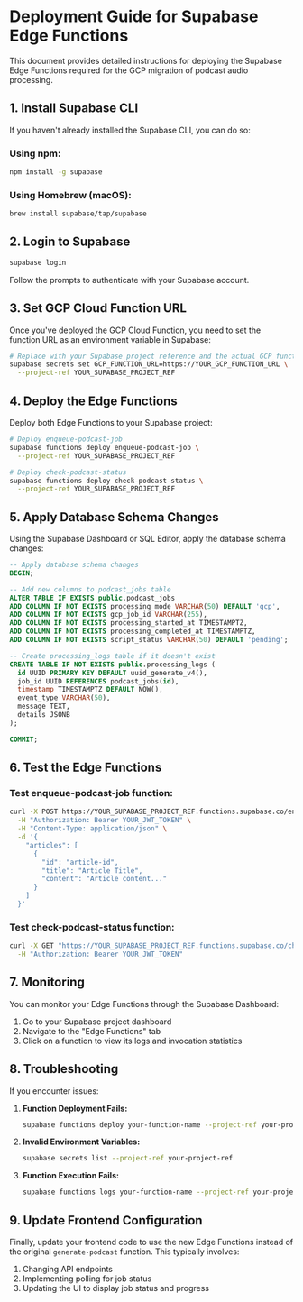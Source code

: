 # Deployment Guide for Supabase Edge Functions

This document provides detailed instructions for deploying the Supabase Edge Functions required for the GCP migration of podcast audio processing.

## 1. Install Supabase CLI

If you haven't already installed the Supabase CLI, you can do so:

### Using npm:
```bash
npm install -g supabase
```

### Using Homebrew (macOS):
```bash
brew install supabase/tap/supabase
```

## 2. Login to Supabase

```bash
supabase login
```

Follow the prompts to authenticate with your Supabase account.

## 3. Set GCP Cloud Function URL

Once you've deployed the GCP Cloud Function, you need to set the function URL as an environment variable in Supabase:

```bash
# Replace with your Supabase project reference and the actual GCP function URL
supabase secrets set GCP_FUNCTION_URL=https://YOUR_GCP_FUNCTION_URL \
  --project-ref YOUR_SUPABASE_PROJECT_REF
```

## 4. Deploy the Edge Functions

Deploy both Edge Functions to your Supabase project:

```bash
# Deploy enqueue-podcast-job
supabase functions deploy enqueue-podcast-job \
  --project-ref YOUR_SUPABASE_PROJECT_REF

# Deploy check-podcast-status
supabase functions deploy check-podcast-status \
  --project-ref YOUR_SUPABASE_PROJECT_REF
```

## 5. Apply Database Schema Changes

Using the Supabase Dashboard or SQL Editor, apply the database schema changes:

```sql
-- Apply database schema changes
BEGIN;

-- Add new columns to podcast_jobs table
ALTER TABLE IF EXISTS public.podcast_jobs
ADD COLUMN IF NOT EXISTS processing_mode VARCHAR(50) DEFAULT 'gcp',
ADD COLUMN IF NOT EXISTS gcp_job_id VARCHAR(255),
ADD COLUMN IF NOT EXISTS processing_started_at TIMESTAMPTZ,
ADD COLUMN IF NOT EXISTS processing_completed_at TIMESTAMPTZ,
ADD COLUMN IF NOT EXISTS script_status VARCHAR(50) DEFAULT 'pending';

-- Create processing_logs table if it doesn't exist
CREATE TABLE IF NOT EXISTS public.processing_logs (
  id UUID PRIMARY KEY DEFAULT uuid_generate_v4(),
  job_id UUID REFERENCES podcast_jobs(id),
  timestamp TIMESTAMPTZ DEFAULT NOW(),
  event_type VARCHAR(50),
  message TEXT,
  details JSONB
);

COMMIT;
```

## 6. Test the Edge Functions

### Test enqueue-podcast-job function:
```bash
curl -X POST https://YOUR_SUPABASE_PROJECT_REF.functions.supabase.co/enqueue-podcast-job \
  -H "Authorization: Bearer YOUR_JWT_TOKEN" \
  -H "Content-Type: application/json" \
  -d '{
    "articles": [
      {
        "id": "article-id",
        "title": "Article Title",
        "content": "Article content..."
      }
    ]
  }'
```

### Test check-podcast-status function:
```bash
curl -X GET "https://YOUR_SUPABASE_PROJECT_REF.functions.supabase.co/check-podcast-status?job_id=YOUR_JOB_ID" \
  -H "Authorization: Bearer YOUR_JWT_TOKEN"
```

## 7. Monitoring

You can monitor your Edge Functions through the Supabase Dashboard:

1. Go to your Supabase project dashboard
2. Navigate to the "Edge Functions" tab
3. Click on a function to view its logs and invocation statistics

## 8. Troubleshooting

If you encounter issues:

1. **Function Deployment Fails:**
   ```bash
   supabase functions deploy your-function-name --project-ref your-project-ref --debug
   ```

2. **Invalid Environment Variables:**
   ```bash
   supabase secrets list --project-ref your-project-ref
   ```

3. **Function Execution Fails:**
   ```bash
   supabase functions logs your-function-name --project-ref your-project-ref
   ```

## 9. Update Frontend Configuration

Finally, update your frontend code to use the new Edge Functions instead of the original `generate-podcast` function. This typically involves:

1. Changing API endpoints
2. Implementing polling for job status
3. Updating the UI to display job status and progress 